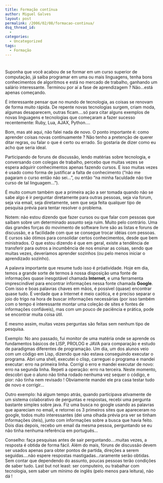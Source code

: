 ```yaml
---
title: Formação contínua
author: Miguel Galves
layout: post
permalink: /2006/02/08/formacao-continua/
dsq_thread_id:
  - 
categories:
  - Uncategorized
tags:
  - Formação
---
```

# 

Suponha que você acabou de se formar em um curso superior de computação, já saiba programar em uma ou mais linguagens, tenha bons conhecimentos de algoritmos e está no mercado de trabalho, ganhando um salário interessante. Terminou por aí a fase de aprendizagem ? Não…está apenas começando.

É interessante pensar que no mundo de tecnologia, as coisas se renovam de forma muito rápida. De repente novas tecnologias surgem, criam moda, algumas desaparecem, outras ficam….só para citar alguns exemplos de novas linguagens e tecnologias que começaram a fazer sucesso recentemente: Ruby, Lua, AJAX, Python….

Bom, mas até aqui, não falei nada de novo. O ponto importante é: como aprender coisas novas continuamente ? Não tenho a pretenção de querer ditar regras, ou falar o que é certo ou errado. So gostaria de dizer como eu acho que seria ideal.

Participando de foruns de discussão, lendo matérias sobre tecnologia, e conversando com colegas de trabalho, percebo que muitas vezes se espera adquirir conhecimentos apenas fazendo cursos. E isso muitas vezes é usado como forma de justificar a falta de conhecimento (“não me pagaram o curso então não sei…”, ou então “na minha faculdade não tive curso de tal linguagem…”).

É muito comum também que a primeira ação a ser tomada quando não se sabe algo é ir perguntar diretamente para outras pessoas, seja via forum, seja via email, seja diretamente, sem que seja feita qualquer tipo de pesquisa prévia para tentar resolver o problema.

Notem: não estou dizendo que fazer cursos ou que falar com pessoas que saibam sobre um determinado assunto seja ruim. Muito pelo contrário. Uma das grandes forças do movimento de software livre são as listas e foruns de discussão, e a facilidade com que se consegue trocar idéias com pessoas. E cursos são ótimos para consolidar certos conhecimentos, desde que bem ministrados. O que estou dizendo é que em geral, existe a tendência de transferir para outros a incumbência de nos ensinar as coisas, sendo que muitas vezes, deveríamos aprender sozinhos (ou pelo menos iniciar o aprendizado sozinho).

A palavra importante que resume tudo isso é próatividade. Hoje em dia, temos a grande sorte de termos à nossa disposição uma fonte de informações quase inesgotável chamada **Internet**, e uma ferramenta imprescindível para encontrar informações nessa fonte chamada **Google**. Com isso e boas palavras chaves em mãos, é possível (quase) encontrar quase tudo. É verdade que a Internet é meio caótica, e é preciso separar o joio do trigo na hora de buscar informações necessárias (por isso também com o tempo é interessante montar uma coleção de sites e fontes de informações confiáveis), mas com um pouco de paciência e prática, pode se encontrar muita coisa útil.

E mesmo assim, muitas vezes perguntas são feitas sem nenhum tipo de pesquisa.

Exemplo: No ano passado, fui monitor de uma matéria onde se aprende os fundamentos básicos de LISP, PROLOG e JAVA para comparação e estudo de paradigmas diferentes de programação. Um dia, um dos alunos veio com um código em Lisp, dizendo que não estava conseguindo executar o programa. Abri uma shell, executei o clisp, carreguei o programa e mandei executar: erro na primeira linha. Corrigi o erro e mandei executar de novo: erro na segunda linha. Repeti a operação: erro na terceira. Neste momento, descobri que o aluno não tinha rodado nenhuma vez sequer o código, e pior: não tinha nem revisado ! Obviamente mandei ele pra casa testar tudo de novo e corrigir…

Outro exemplo: há algum tempo atrás, quando participava ativamente de um sistema colaborativo de perguntas e respostas, recebi uma pergunta bastante simples sobre java. Fiz uma busca no google usando as palavras que apareciam no email, e retornei os 3 primeiros sites que apareceram no google, todos muito interessantes (dei uma olhada prévia pra ver se tinham informações úteis), junto com informações sobre a busca que havia feito. Dois dias depois, recebo um email da mesma pessoa, perguntando se eu não tinha nenhuma referência em português…

Conselho: faça pesquisas antes de sair perguntando….muitas vezes, a resposta é obtida de forma fácil. Além do mais, fóruns de discussão devem ser usados apenas para obter pontos de partida, direções a serem seguidas….não espere respostas mastigadas…raramente serão obtidas. Sem contar que dependendo do assunto, poucas pessoas terão condições de saber tudo. Last but not least: ser computeiro, ou trabalhar com tecnologia, sem saber um mínimo de inglês (pelo menos para leitura), não dá !